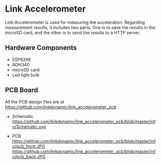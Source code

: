 # Link Accelerometer
Link Accelerometer is used for measuring the acceleration. Regarding measurement results, it includes two parts. One is to save the results in the microSD card, and the other is to send the results to a HTTP server.

## Hardware Components
 * ESP8266
 * ADH340
 * microSD card
 * Led light bulb

## PCB Board
All the PCB design files are at https://github.com/linkdynamic/link_accelerometer_pcb
 * Schematic
 https://github.com/linkdynamic/link_accelerometer_pcb/blob/master/info/Schematic.svg
 
 * PCB
 https://github.com/linkdynamic/link_accelerometer_pcb/blob/master/info/pcb_front.JPG
 https://github.com/linkdynamic/link_accelerometer_pcb/blob/master/info/pcb_back.JPG

